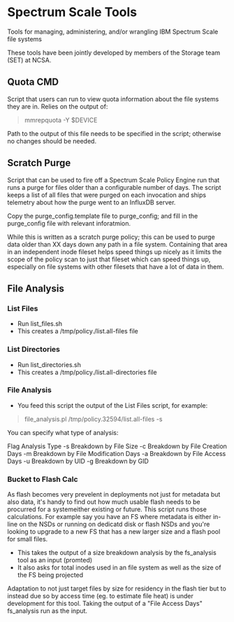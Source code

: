 # Spectrum Scale Tools
Tools for managing, administering, and/or wrangling IBM Spectrum Scale file systems

These tools have been jointly developed by members of the Storage team (SET) at NCSA.

## Quota CMD
Script that users can run to view quota information about the file systems they are in.  Relies on the output of:

>mmrepquota -Y $DEVICE

Path to the output of this file needs to be specified in the script; otherwise no changes should be needed.

## Scratch Purge
Script that can be used to fire off a Spectrum Scale Policy Engine run that runs a purge for files older than a configurable number of days.  The script keeps a list of all files that were purged on each invocation and ships telemetry about how the purge went to an InfluxDB server.  

Copy the purge_config.template file to purge_config; and fill in the purge_config file with relevant inforatmion.  

While this is written as a scratch purge policy; this can be used to purge data older than XX days down any path in a file system.  Containing that area in an independent inode fileset helps speed things up nicely as it limits the scope of the policy scan to just that fileset which can speed things up, especially on file systems with other filesets that have a lot of data in them.  

## File Analysis

### List Files
- Run list_files.sh <PATH>
- This creates a /tmp/policy.<PID>/list.all-files file

### List Directories
- Run list_directories.sh <PATH>
- This creates a /tmp/policy.<PID>/list.all-directories file

### File Analysis
- You feed this script the output of the List Files script, for example:
>file_analysis.pl /tmp/policy.32594/list.all-files -s

You can specify what type of analysis:

Flag	Analysis Type
-s	Breakdown by File Size
-c	Breakdown by File Creation Days
-m	Breakdown by File Modification Days
-a	Breakdown by File Access Days
-u	Breakdown by UID
-g	Breakdown by GID

### Bucket to Flash Calc
As flash becomes very prevelent in deployments not just for metadata but also data, it's handy to find out how much usable flash needs to be procurred for a systemeither existing or future.  This script runs those calculations.  For example say you have an FS where metadata is either in-line on the NSDs or running on dedicatd disk or flash NSDs and you're looking to upgrade to a new FS that has a new larger size and a flash pool for small files.

- This takes the output of a size breakdown analysis by the fs_analysis tool as an input (promted)
- It also asks for total inodes used in an file system as well as the size of the FS being projected

Adaptation to not just target files by size for residency in the flash tier but to instead due so by access time (eg. to estimate file heat) is under development for this tool.  Taking the output of a "File Access Days" fs_analysis run as the input.
